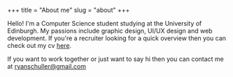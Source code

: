 +++
title = "About me"
slug = "about"
+++

Hello! I'm a Computer Science student studying at the University of Edinburgh. My passions include graphic design, UI/UX design and web development. If you're a recruiter looking for a quick overview then you can check out my cv [here](/Ryan-Schuller-CV.pdf).

<!-- I'm the current Graphic Designer at [CompSoc Edinburgh](https://comp-soc.com/). -->

If you want to work together or just want to say hi then you can contact me at [ryanschuller@gmail.com](mailto:ryanschuller@gmail.com)
